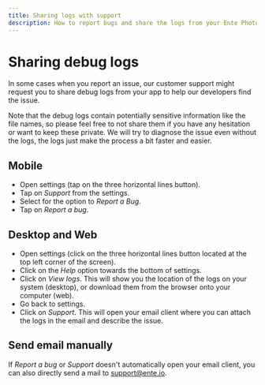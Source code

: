 ```yaml
---
title: Sharing logs with support
description: How to report bugs and share the logs from your Ente Photos app
---
```


# Sharing debug logs

In some cases when you report an issue, our customer support might request you
to share debug logs from your app to help our developers find the issue.

Note that the debug logs contain potentially sensitive information like the file
names, so please feel free to not share them if you have any hesitation or want
to keep these private. We will try to diagnose the issue even without the logs,
the logs just make the process a bit faster and easier.

## Mobile

- Open settings (tap on the three horizontal lines button).
- Tap on _Support_ from the settings.
- Select for the option to _Report a Bug_.
- Tap on _Report a bug_.

## Desktop and Web

- Open settings (click on the three horizontal lines button located at the top
  left corner of the screen).
- Click on the _Help_ option towards the bottom of settings.
- Click on _View logs_. This will show you the location of the logs on your
  system (desktop), or download them from the browser onto your computer (web).
- Go back to settings.
- Click on _Support_. This will open your email client where you can attach the
  logs in the email and describe the issue.

## Send email manually

If _Report a bug_ or _Support_ doesn't automatically open your email client, you
can also directly send a mail to <a
href="mailto:support@ente.io">support@ente.io</a>.
